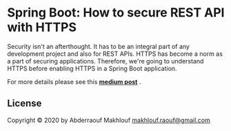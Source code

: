  # Spring Boot: How to secure REST API with HTTPS
Security isn't an afterthought. It has to be an integral part of any development project and also for REST APIs. HTTPS has become a norm as a part of securing applications. Therefore, we're going to understand HTTPS before enabling HTTPS in a Spring Boot application.

For more details please see this **[medium post](https://medium.com/quick-code/spring-boot-how-to-secure-rest-api-with-https-54ec8f0e4796)** .

## License
Copyright © 2020 by Abderraouf Makhlouf <makhlouf.raouf@gmail.com>
